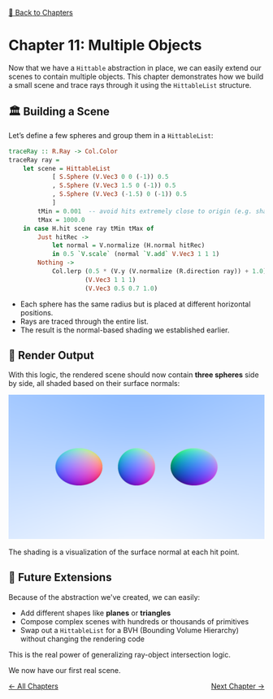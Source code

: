 [🔗 Back to Chapters](/README.md#-chapters)

# Chapter 11: Multiple Objects

Now that we have a `Hittable` abstraction in place, we can easily extend our scenes to contain multiple objects. This chapter demonstrates how we build a small scene and trace rays through it using the `HittableList` structure.

## 🏛️ Building a Scene

Let’s define a few spheres and group them in a `HittableList`:

```haskell
traceRay :: R.Ray -> Col.Color
traceRay ray =
    let scene = HittableList
            [ S.Sphere (V.Vec3 0 0 (-1)) 0.5
            , S.Sphere (V.Vec3 1.5 0 (-1)) 0.5
            , S.Sphere (V.Vec3 (-1.5) 0 (-1)) 0.5
            ]
        tMin = 0.001  -- avoid hits extremely close to origin (e.g. shadow acne)
        tMax = 1000.0
    in case H.hit scene ray tMin tMax of
        Just hitRec ->
            let normal = V.normalize (H.normal hitRec)
            in 0.5 `V.scale` (normal `V.add` V.Vec3 1 1 1)
        Nothing ->
            Col.lerp (0.5 * (V.y (V.normalize (R.direction ray)) + 1.0))
                     (V.Vec3 1 1 1)
                     (V.Vec3 0.5 0.7 1.0)
```

- Each sphere has the same radius but is placed at different horizontal positions.
- Rays are traced through the entire list.
- The result is the normal-based shading we established earlier.

## 📸 Render Output

With this logic, the rendered scene should now contain **three spheres** side by side, all shaded based on their surface normals:

![Multiple Spheres](./media/11/multiple_spheres.png)

The shading is a visualization of the surface normal at each hit point.

## 🔄 Future Extensions

Because of the abstraction we've created, we can easily:

- Add different shapes like **planes** or **triangles**
- Compose complex scenes with hundreds or thousands of primitives
- Swap out a `HittableList` for a BVH (Bounding Volume Hierarchy) without changing the rendering code

This is the real power of generalizing ray-object intersection logic.

We now have our first real scene.

<div style="display: flex; justify-content: space-between;">
  <a href="./10_hittable_abstraction.md">← All Chapters</a>
  <a href="./12_fixing_perspective.md">Next Chapter →</a>
</div>

